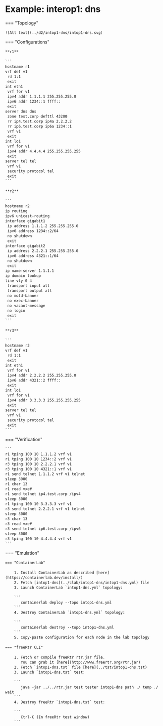 # Example: interop1: dns

=== "Topology"

    ![Alt text](../d2/intop1-dns/intop1-dns.svg)

=== "Configurations"

    **r1**

    ```
    hostname r1
    vrf def v1
     rd 1:1
     exit
    int eth1
     vrf for v1
     ipv4 addr 1.1.1.1 255.255.255.0
     ipv6 addr 1234::1 ffff::
     exit
    server dns dns
     zone test.corp defttl 43200
     rr ip4.test.corp ip4a 2.2.2.2
     rr ip6.test.corp ip6a 1234::1
     vrf v1
     exit
    int lo1
     vrf for v1
     ipv4 addr 4.4.4.4 255.255.255.255
     exit
    server tel tel
     vrf v1
     security protocol tel
     exit
    ```

    **r2**

    ```
    hostname r2
    ip routing
    ipv6 unicast-routing
    interface gigabit1
     ip address 1.1.1.2 255.255.255.0
     ipv6 address 1234::2/64
     no shutdown
     exit
    interface gigabit2
     ip address 2.2.2.1 255.255.255.0
     ipv6 address 4321::1/64
     no shutdown
     exit
    ip name-server 1.1.1.1
    ip domain lookup
    line vty 0 4
     transport input all
     transport output all
     no motd-banner
     no exec-banner
     no vacant-message
     no login
     exit
    ```

    **r3**

    ```
    hostname r3
    vrf def v1
     rd 1:1
     exit
    int eth1
     vrf for v1
     ipv4 addr 2.2.2.2 255.255.255.0
     ipv6 addr 4321::2 ffff::
     exit
    int lo1
     vrf for v1
     ipv4 addr 3.3.3.3 255.255.255.255
     exit
    server tel tel
     vrf v1
     security protocol tel
     exit
    ```

=== "Verification"

    ```
    r1 tping 100 10 1.1.1.2 vrf v1
    r1 tping 100 10 1234::2 vrf v1
    r3 tping 100 10 2.2.2.1 vrf v1
    r3 tping 100 10 4321::1 vrf v1
    r1 send telnet 1.1.1.2 vrf v1 telnet
    sleep 3000
    r1 char 13
    r1 read vxe#
    r1 send telnet ip4.test.corp /ipv4
    sleep 3000
    r1 tping 100 10 3.3.3.3 vrf v1
    r3 send telnet 2.2.2.1 vrf v1 telnet
    sleep 3000
    r3 char 13
    r3 read vxe#
    r3 send telnet ip6.test.corp /ipv6
    sleep 3000
    r3 tping 100 10 4.4.4.4 vrf v1
    ```

=== "Emulation"

    === "ContainerLab"

        1. Install ContainerLab as described [here](https://containerlab.dev/install/)  
        2. Fetch [intop1-dns](../clab/intop1-dns/intop1-dns.yml) file  
        3. Launch ContainerLab `intop1-dns.yml` topology:  

        ```
           containerlab deploy --topo intop1-dns.yml  
        ```
        4. Destroy ContainerLab `intop1-dns.yml` topology:  

        ```
           containerlab destroy --topo intop1-dns.yml  
        ```
        5. Copy-paste configuration for each node in the lab topology

    === "freeRtr CLI"

        1. Fetch or compile freeRtr rtr.jar file.  
           You can grab it [here](http://www.freertr.org/rtr.jar)  
        2. Fetch `intop1-dns.tst` file [here](../tst/intop1-dns.tst)  
        3. Launch `intop1-dns.tst` test:  

        ```
           java -jar ../../rtr.jar test tester intop1-dns path ./ temp ./ wait
        ```
        4. Destroy freeRtr `intop1-dns.tst` test:  

        ```
           Ctrl-C (In freeRtr test window)
        ```

